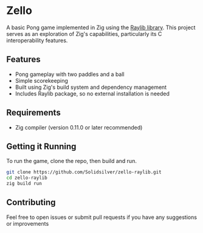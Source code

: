 # Zello

A basic Pong game implemented in Zig using the [Raylib library](https://www.raylib.com). This project serves as an exploration of Zig's capabilities, particularly its C interoperability features.

## Features

* Pong gameplay with two paddles and a ball
* Simple scorekeeping
* Built using Zig's build system and dependency management
* Includes Raylib package, so no external installation is needed

## Requirements

* Zig compiler (version 0.11.0 or later recommended)

## Getting it Running

To run the game, clone the repo, then build and run.

```sh
git clone https://github.com/Solidsilver/zello-raylib.git
cd zello-raylib
zig build run
```

## Contributing

Feel free to open issues or submit pull requests if you have any suggestions or improvements
